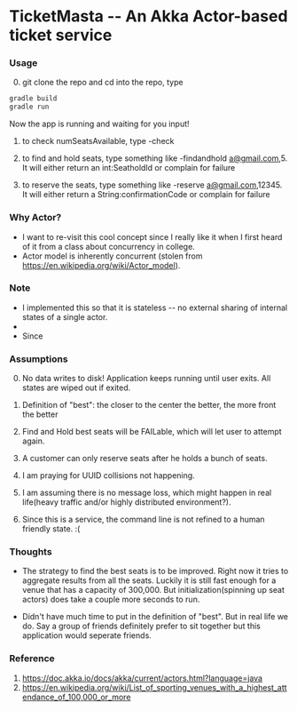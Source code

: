 # TicketMasta -- An Akka Actor-based ticket service #



### Usage ###
0. git clone the repo and cd into the repo, type
```bash
gradle build
gradle run
```
Now the app is running and waiting for you input!

1. to check numSeatsAvailable, type -check

2. to find and hold seats, type something like -findandhold a@gmail.com,5. It will either return an int:SeatholdId or complain for failure

3. to reserve the seats, type something like -reserve a@gmail.com,12345. It will either return a String:confirmationCode or complain for failure

### Why Actor? ###

* I want to re-visit this cool concept since I really like it when I first heard of it from a class about concurrency in college.
* Actor model is inherently concurrent (stolen from https://en.wikipedia.org/wiki/Actor_model). 


### Note ###

* I implemented this so that it is stateless -- no external sharing of internal states of a single actor.
*
* Since 

### Assumptions  ###

0. No data writes to disk! Application keeps running until user exits. All states are wiped out if exited.

1. Definition of "best": the closer to the center the better, the more front the better

2. Find and Hold best seats will be FAILable, which will let user to attempt again.

3. A customer can only reserve seats after he holds a bunch of seats.

4. I am praying for UUID collisions not happening.

5. I am assuming there is no message loss, which might happen in real life(heavy traffic and/or highly distributed environment?).

6. Since this is a service, the command line is not refined to a human friendly state. :(

### Thoughts ###
* The strategy to find the best seats is to be improved. Right now it tries to aggregate results from all the seats. Luckily it is still fast enough for a venue that has a capacity of 300,000. But initialization(spinning up seat actors) does take a couple more seconds to run.

* Didn't have much time to put in the definition of "best". But in real life we do. Say a group of friends definitely prefer to sit together but this application would seperate friends.

### Reference ###
1. https://doc.akka.io/docs/akka/current/actors.html?language=java
2. https://en.wikipedia.org/wiki/List_of_sporting_venues_with_a_highest_attendance_of_100,000_or_more